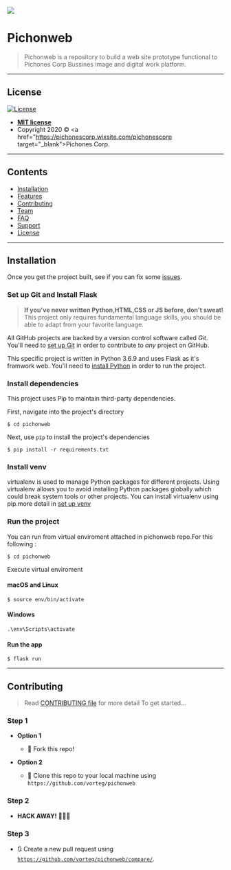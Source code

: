

![](https://user-images.githubusercontent.com/51211089/74496891-aef1ba00-4ea1-11ea-80b9-29bf13ce5095.png)

# Pichonweb
> Pichonweb is a repository to build a web site prototype functional to Pichones Corp Bussines image and digital work platform.

---

## License

[![License](http://img.shields.io/:license-mit-blue.svg?style=flat-square)](http://badges.mit-license.org)

- **[MIT license](http://opensource.org/licenses/mit-license.php)**
- Copyright 2020 © <a href="https://pichonescorp.wixsite.com/pichonescorp target="_blank">Pichones Corp</a>.
---

## Contents 

- [Installation](#installation)
- [Features](#features)
- [Contributing](#contributing)
- [Team](#team)
- [FAQ](#faq)
- [Support](#support)
- [License](#license)

---

## Installation

Once you get the project built, see if you can fix some [issues](https://github.com/vorteg/pichonweb/issues).

### Set up Git and Install Flask

> **If you've never written Python,HTML,CSS or JS before, don't sweat!** This project only requires fundamental language skills, you should be able to adapt from your favorite language.

All GitHub projects are backed by a version control software called *Git*. You'll need to [set up Git](https://github.com/vorteg/pichonweb/wiki/Setting-up-Git) in order to contribute to *any* project on GitHub.

This specific project is written in Python 3.6.9 and uses Flask as it's framwork web. You'll need to [install Python](https://www.python.org/downloads/) in order to run the project.

### Install dependencies

This project uses Pip to maintain third-party dependencies.

First, navigate into the project's directory

```
$ cd pichonweb
```

Next, use `pip` to install the project's dependencies
```
$ pip install -r requirements.txt
```

### Install venv
virtualenv is used to manage Python packages for different projects. 
Using virtualenv allows you to avoid installing Python packages globally which could break system tools or other projects.
You can install virtualenv using pip.more detail in [set up venv](https://packaging.python.org/guides/installing-using-pip-and-virtual-environments/) 

### Run the project

You can run from virtual enviroment attached in pichonweb repo.For this following :

```
$ cd pichonweb
```

Execute virtual enviroment

#### macOS and Linux

```
$ source env/bin/activate

```
#### Windows

```
.\env\Scripts\activate
```

#### Run the app
```
$ flask run
```
---

## Contributing
> Read [CONTRIBUTING file](https://github.com/vorteg/pichonweb/blob/master/CONTRIBUTING.md) for more detail
> To get started...

### Step 1

- **Option 1**
    - 🍴 Fork this repo!

- **Option 2**
    - 👯 Clone this repo to your local machine using `https://github.com/vorteg/pichonweb`

### Step 2

- **HACK AWAY!** 🔨🔨🔨

### Step 3

- 🔃 Create a new pull request using <a href="https://github.com/vorteg/pichonweb/compare/" target="_blank">`https://github.com/vorteg/pichonweb/compare/`</a>.


